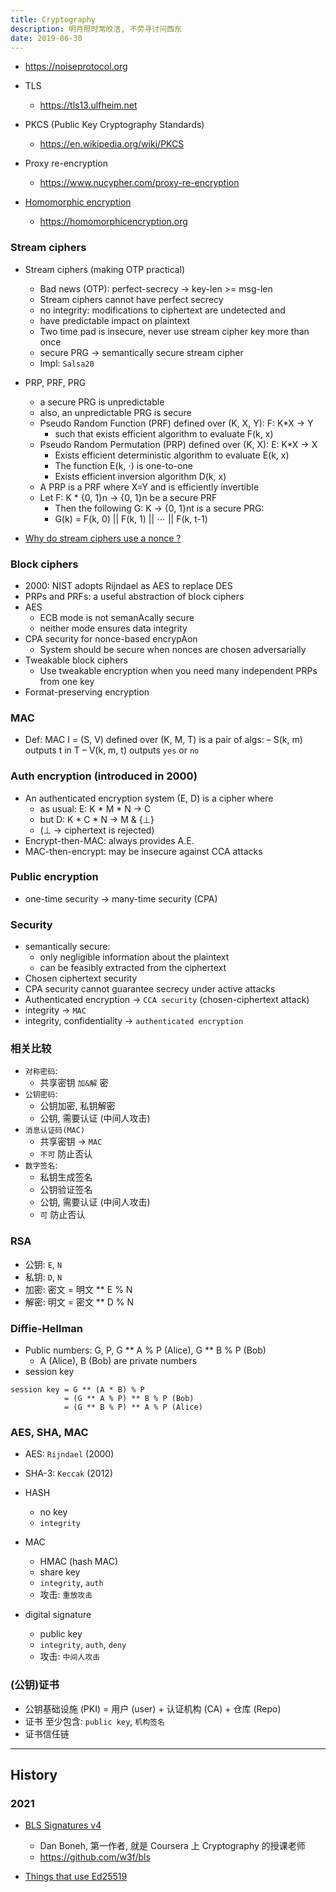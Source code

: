 ```yaml
---
title: Cryptography
description: 明月照时常皎洁, 不劳寻讨问西东
date: 2019-06-30
---
```


* https://noiseprotocol.org

* TLS
  - https://tls13.ulfheim.net

* PKCS (Public Key Cryptography Standards)
  - https://en.wikipedia.org/wiki/PKCS

* Proxy re-encryption
  - https://www.nucypher.com/proxy-re-encryption

* [Homomorphic encryption](https://github.com/homenc/HElib)
  - https://homomorphicencryption.org

### Stream ciphers

* Stream ciphers (making OTP practical)
  - Bad news (OTP): perfect-secrecy -> key-len >= msg-len
  - Stream ciphers cannot have perfect secrecy
  - no integrity: modifications to ciphertext are undetected and
  -   have predictable impact on plaintext
  - Two time pad is insecure, never use stream cipher key more than once
  - secure PRG -> semantically secure stream cipher
  - Impl: `Salsa20`

* PRP, PRF, PRG
  - a secure PRG is unpredictable
  - also, an unpredictable PRG is secure
  - Pseudo Random Function (PRF) defined over (K, X, Y): F: K*X -> Y
    * such that exists efficient algorithm to evaluate F(k, x)
  - Pseudo Random Permutation (PRP) defined over (K, X): E: K*X -> X
    * Exists efficient deterministic algorithm to evaluate E(k, x)
    * The function E(k, ⋅) is one-to-one
    * Exists efficient inversion algorithm D(k, x)
  - A PRP is a PRF where X=Y and is efficiently invertible
  - Let F: K * {0, 1}n -> {0, 1}n be a secure PRF
    * Then the following G: K -> {0, 1}nt is a secure PRG:
    * G(k) = F(k, 0) || F(k, 1) || ⋯ || F(k, t-1)

* [Why do stream ciphers use a nonce ?](https://crypto.stackexchange.com/questions/30818/why-do-stream-ciphers-use-a-nonce)

### Block ciphers

* 2000: NIST adopts Rijndael as AES to replace DES
* PRPs and PRFs: a useful abstraction of block ciphers
* AES
  - ECB mode is not semanAcally secure
  - neither mode ensures data integrity
* CPA security for nonce-based encrypAon
  - System should be secure when nonces are chosen adversarially
* Tweakable block ciphers
  - Use tweakable encryption when you need many independent PRPs from one key
* Format-preserving encryption

### MAC

* Def: MAC I = (S, V) defined over (K, M, T) is a pair of algs:
  – S(k, m) outputs t in T
  – V(k, m, t) outputs `yes` or `no`

### Auth encryption (introduced in 2000)

* An authenticated encryption system (E, D) is a cipher where
  - as usual: E: K * M * N -> C
  - but D: K * C * N -> M & {⊥}
  - (⊥ -> ciphertext is rejected)
* Encrypt-then-MAC: always provides A.E.
* MAC-then-encrypt: may be insecure against CCA attacks

### Public encryption

* one-time security -> many-time security (CPA)

### Security

* semantically secure:
  - only negligible information about the plaintext
  - can be feasibly extracted from the ciphertext
* Chosen ciphertext security
* CPA security cannot guarantee secrecy under active attacks
* Authenticated encryption -> `CCA security` (chosen-ciphertext attack)
* integrity -> `MAC`
* integrity, confidentiality -> `authenticated encryption`

### 相关比较

* `对称密码`:
  - 共享密钥 `加&解` 密
* `公钥密码`:
  - 公钥加密, 私钥解密
  - 公钥, 需要认证 (中间人攻击)
* `消息认证码(MAC)`
  - 共享密钥 -> `MAC`
  - `不可` 防止否认
* `数字签名`:
  - 私钥生成签名
  - 公钥验证签名
  - 公钥, 需要认证 (中间人攻击)
  - `可` 防止否认

### RSA

* 公钥: `E`, `N`
* 私钥: `D`, `N`
* 加密: 密文 = 明文 ** E % N
* 解密: 明文 = 密文 ** D % N

### Diffie-Hellman

* Public numbers: G, P, G ** A % P (Alice), G ** B % P (Bob)
  - A (Alice), B (Bob) are private numbers
* session key

```
session key = G ** (A * B) % P
            = (G ** A % P) ** B % P (Bob)
            = (G ** B % P) ** A % P (Alice)
```

### AES, SHA, MAC

* AES: `Rijndael` (2000)
* SHA-3: `Keccak` (2012)

* HASH
  - no key
  - `integrity`
* MAC
  - HMAC (hash MAC)
  - share key
  - `integrity`, `auth`
  - 攻击: `重放攻击`
* digital signature
  - public key
  - `integrity`, `auth`, `deny`
  - 攻击: `中间人攻击`

### (公钥)证书

* 公钥基础设施 (PKI) = 用户 (user) + 认证机构 (CA) + 仓库 (Repo)
* 证书 至少包含: `public key`, `机构签名`
* 证书信任链

------------------

## History

### 2021

* [BLS Signatures v4](https://tools.ietf.org/html/draft-irtf-cfrg-bls-signature-04)
  - Dan Boneh, 第一作者, 就是 Coursera 上 Cryptography 的授课老师
  - https://github.com/w3f/bls

* [Things that use Ed25519](https://ianix.com/pub/ed25519-deployment.html)
